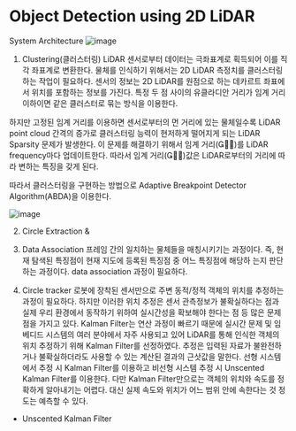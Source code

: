 # Object Detection using 2D LiDAR


System Architecture
![image](https://github.com/eunseon02/multi_turtlebot3/assets/108911413/2fef21a5-3c62-479c-bbd7-565bf1194350)


1. Clustering(클러스터링)
LiDAR 센서로부터 데이터는 극좌표계로 획득되어 이를 직각 좌표계로 변환한다. 물체를 인식하기 위해서는 2D LiDAR 측정치를 클러스터링하는 작업이 필요하다. 센서의 정보는 2D LiDAR를 원점으로 하는 데카르트 좌표에서 위치를 포함하는 정보를 가진다. 특정 두 점 사이의 유클라디안 거리가 임계 거리 이하이면 같은 클러스터로 묶는 방식을 이용한다.

 하지만 고정된 임계 거리를 이용하면 센서로부터의 먼 거리에 있는 물체일수록 LiDAR point cloud 간격의 증가로 클러스터링 능력이 현저하게 떨어지게 되는 LiDAR Sparsity 문제가 발생한다. 이 문제를 해결하기 위해서 임계 거리()를 LiDAR frequency마다 업데이트한다. 따라서 임계 거리()값은 LiDAR로부터의 거리에 따라 변하는 특징을 갖게 된다.
 
 따라서 클러스터링을 구현하는 방법으로 Adaptive Breakpoint Detector Algorithm(ABDA)을 이용한다.

 ![image](https://github.com/eunseon02/multi_turtlebot3/assets/108911413/e9ff6622-c257-4b6e-8a02-80a742187d8a)


2. Circle Extraction &

3. Data Association
프레임 간의 일치하는 물체들을 매칭시키기는 과정이다. 즉, 현재 탐색된 특징점이 현재 지도에 등록된 특징점 중 어느 특징점에 해당하
는지 판단하는 과정이다. data association 과정이 필요하다.

4. Circle tracker
로봇에 장착된 센서만으로 주변 동적/정적 객체의 위치를 추정하는 과정이 필요하다. 하지만 이러한 위치 추정은 센서 관측정보가 불확실하다는 점과 실제 우리 환경에서 동작하기 위하여 실시간성을 확보해야 한다는 점 등 많은 문제점을 가지고 있다. Kalman Filter는 연산 과정이 빠르기 때문에 실시간 문제 및 임베디드 시스템의 여러 분야에서 자주 사용되고 있어 LiDAR를 통해 인식한 객체의 위치 추정하기 위해 Kalman Filter를 선정하였다. 추정은 입력된 자료가 불완전하거나 불확실하더라도 사용할 수 있는 계산된 결과의 근삿값을 말한다. 선형 시스템에서 추정 시 Kalman Filter를 이용하고 비선형 시스템 추정 시 Unscented Kalman Filter를 이용한다. 다만 Kalman Filter만으로는 객체의 위치와 속도를 정확하게 알아내기는 어렵다. 대신 실제 속도와 위치가 어느 범위 안에 속한다는 것 정도는 예측할 수 있다.

- Unscented Kalman Filter
